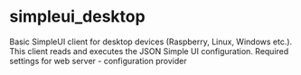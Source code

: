 # simpleui_desktop
Basic SimpleUI client for desktop devices (Raspberry, Linux, Windows etc.). This client reads and executes the JSON Simple UI configuration. Required settings for web server - configuration provider
